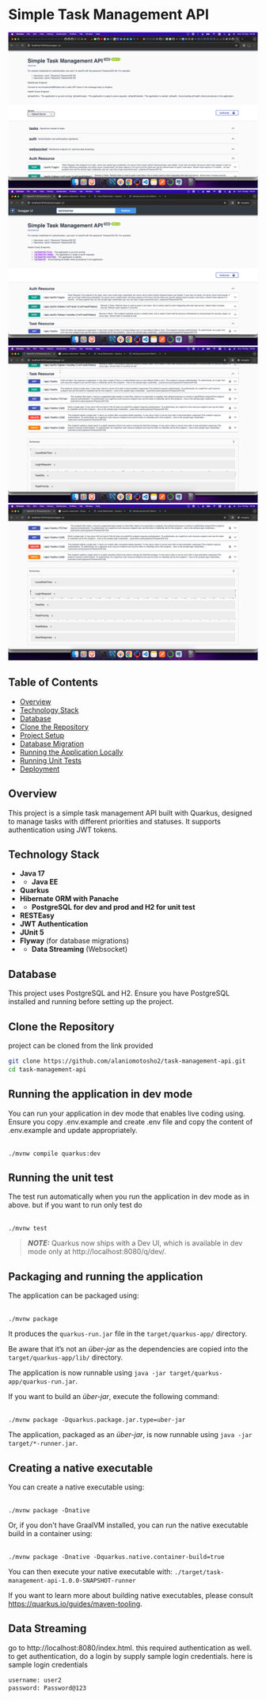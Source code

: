 
# Simple Task Management API

![Project Screenshot](src/main/resources/img_3.png)
![Project Screenshot](src/main/resources/img.png)
![Project Screenshot](src/main/resources/img_1.png)
![Project Screenshot](src/main/resources/img_2.png)

## Table of Contents
- [Overview](#overview)
- [Technology Stack](#technology-stack)
- [Database](#database)
- [Clone the Repository](#clone-the-repository)
- [Project Setup](#project-setup)
- [Database Migration](#database-migration)
- [Running the Application Locally](#running-the-application-locally)
- [Running Unit Tests](#running-unit-tests)
- [Deployment](#deployment)

## Overview
This project is a simple task management API built with Quarkus, designed to manage tasks with different priorities and statuses. It supports authentication using JWT tokens.

## Technology Stack
- **Java 17**
- - **Java EE**
- **Quarkus**
- **Hibernate ORM with Panache**
- - **PostgreSQL for dev and prod and H2 for unit test**
- **RESTEasy**
- **JWT Authentication**
- **JUnit 5**
- **Flyway** (for database migrations)
- - **Data Streaming** (Websocket)

## Database
This project uses PostgreSQL and H2. Ensure you have PostgreSQL installed and running before setting up the project.

## Clone the Repository
project can be cloned from the link provided
```bash
git clone https://github.com/alaniomotosho2/task-management-api.git
cd task-management-api
````

## Running the application in dev mode


You can run your application in dev mode that enables live coding using.
Ensure you copy  .env.example and create .env file and copy
the content of .env.example and update appropriately.

```shell script

./mvnw compile quarkus:dev

```

## Running the unit test
The test run automatically when you run the application in dev mode as in above.
but if you want to run only test do
```shell script

./mvnw test

```

> **_NOTE:_**  Quarkus now ships with a Dev UI, which is available in dev mode only at http://localhost:8080/q/dev/.


## Packaging and running the application


The application can be packaged using:

```shell script

./mvnw package

```

It produces the `quarkus-run.jar` file in the `target/quarkus-app/` directory.

Be aware that it’s not an _über-jar_ as the dependencies are copied into the `target/quarkus-app/lib/` directory.


The application is now runnable using `java -jar target/quarkus-app/quarkus-run.jar`.


If you want to build an _über-jar_, execute the following command:

```shell script

./mvnw package -Dquarkus.package.jar.type=uber-jar

```


The application, packaged as an _über-jar_, is now runnable using `java -jar target/*-runner.jar`.


## Creating a native executable


You can create a native executable using:

```shell script

./mvnw package -Dnative

```


Or, if you don't have GraalVM installed, you can run the native executable build in a container using:

```shell script

./mvnw package -Dnative -Dquarkus.native.container-build=true

```


You can then execute your native executable with: `./target/task-management-api-1.0.0-SNAPSHOT-runner`


If you want to learn more about building native executables, please consult https://quarkus.io/guides/maven-tooling.

## Data Streaming
go to http://localhost:8080/index.html. this required authentication as well.
to get authentication, do a login by supply sample login credentials.
here is sample login credentials

```shell script
username: user2
password: Password@123

```



